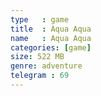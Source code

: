 ```yaml
---
type   : game
title  : Aqua Aqua
name   : Aqua Aqua
categories: [game]
size: 522 MB
genre: adventure
telegram : 69
---
```


